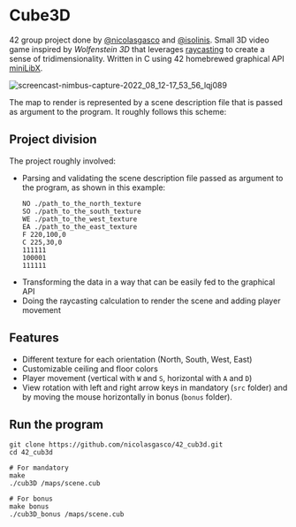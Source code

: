 
# Cube3D
42 group project done by [@nicolasgasco](https://github.com/nicolasgasco) and [@isolinis](https://github.com/isolinis). Small 3D video game inspired by _Wolfenstein 3D_ that leverages [raycasting](https://en.wikipedia.org/wiki/Ray_casting) to create a sense of tridimensionality. Written in C using 42 homebrewed graphical API [miniLibX](https://harm-smits.github.io/42docs/libs/minilibx/getting_started.html).

![screencast-nimbus-capture-2022_08_12-17_53_56_lqj089](https://user-images.githubusercontent.com/73175085/184505477-a271ac22-ed26-4a7a-bd68-f12efd6a4ced.gif)

The map to render is represented by a scene description file that is passed as argument to the program. It roughly follows this scheme:

## Project division
The project roughly involved:
- Parsing and validating the scene description file passed as argument to the program, as shown in this example:
  ```
  NO ./path_to_the_north_texture
  SO ./path_to_the_south_texture
  WE ./path_to_the_west_texture
  EA ./path_to_the_east_texture
  F 220,100,0
  C 225,30,0
  111111
  100001
  111111
  ```
- Transforming the data in a way that can be easily fed to the graphical API
- Doing the raycasting calculation to render the scene and adding player movement

## Features
- Different texture for each orientation (North, South, West, East)
- Customizable ceiling and floor colors
- Player movement (vertical with `W` and `S`, horizontal with `A` and `D`)
- View rotation with left and right arrow keys in mandatory (`src` folder) and by moving the mouse horizontally in bonus (`bonus` folder).

## Run the program
```
git clone https://github.com/nicolasgasco/42_cub3d.git
cd 42_cub3d

# For mandatory
make
./cub3D /maps/scene.cub

# For bonus
make bonus
./cub3D_bonus /maps/scene.cub
```
